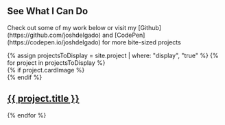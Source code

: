 <section class="section section--projects">
	<div class="section__inner">
		<h1 class="section__title">See What I Can Do</h1>
		<p class="section__subtitle" markdown="1">Check out some of my work below or visit my [Github](https://github.com/joshdelgado) and [CodePen](https://codepen.io/joshdelgado) for more bite-sized projects</p>
		<!-- <p>I've like, done a lot of work. Call me an Orc Peon because I [work work](https://www.youtube.com/watch?v=eO6OaVnbqaY).</p> -->
		<div class="section__projects">
			{% assign projectsToDisplay = site.project | where: "display", "true" %}
			<!-- {% for work in site.work limit: 6 %} display 6 {% endfor %}-->
			{% for project in projectsToDisplay %}
			<div class="project-card project-card--{{project.alias}}"> 
				{% if project.cardImage %}
					<div class="project-card__image" style="background-image: url({{ project.cardImage }})"></div>
				{% endif %}
				<a class="project-card__text" href="{{ project.url | prepend: site.baseurl }}">
					<h2 class="project-card__title">{{ project.title }}</h2>
					<span class="project-card__link fa fa-caret-right"></span>
				</a>
			</div>
			{% endfor %}
		</div>
	</div>
</section>